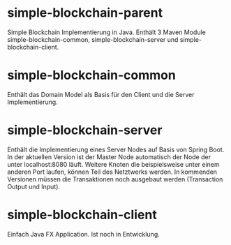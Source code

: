 # simple-blockchain-parent

Simple Blockchain Implementierung in Java. Enthält 3 Maven Module simple-blockchain-common, simple-blockchain-server und simple-blockchain-client.

# simple-blockchain-common
Enthält das Domain Model als Basis für den Client und die Server Implementierung.

# simple-blockchain-server
Enthält die Implementierung eines Server Nodes auf Basis von Spring Boot. In der aktuellen Version ist der Master Node automatisch der Node der unter localhost:8080 läuft. Weitere Knoten die beispielsweise unter einem anderen Port laufen, können Teil des Netztwerks werden.
In kommenden Versionen müssen die Transaktionen noch ausgebaut werden (Transaction Output und Input).

# simple-blockchain-client
Einfach Java FX Application. Ist noch in Entwicklung.
